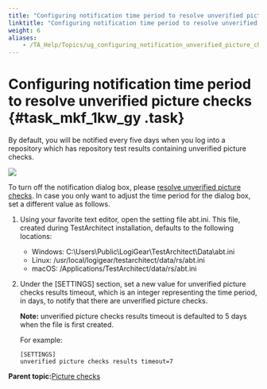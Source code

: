 ```yaml
--- 
title: "Configuring notification time period to resolve unverified picture checks"
linktitle: "Configuring notification time period to resolve unverified picture checks"
weight: 6
aliases: 
    - /TA_Help/Topics/ug_configuring_notification_unverified_picture_checks.html
---
```

# Configuring notification time period to resolve unverified picture checks {#task_mkf_1kw_gy .task}

By default, you will be notified every five days when you log into a repository which has repository test results containing unverified picture checks.

![](../Images/Notification_unverified_picture_checks.png)

To turn off the notification dialog box, please [resolve unverified picture checks](ug_Resolving_unverfied_picture_checks.html). In case you only want to adjust the time period for the dialog box, set a different value as follows.

1.  Using your favorite text editor, open the setting file abt.ini. This file, created during TestArchitect installation, defaults to the following locations:

    -   Windows: C:\\Users\\Public\\LogiGear\\TestArchitect\\Data\\abt.ini
    -   Linux: /usr/local/logigear/testarchitect/data/rs/abt.ini
    -   macOS: /Applications/TestArchitect/data/rs/abt.ini
2.  Under the \[SETTINGS\] section, set a new value for unverified picture checks results timeout, which is an integer representing the time period, in days, to notify that there are unverified picture checks.

    **Note:** unverified picture checks results timeout is defaulted to 5 days when the file is first created.

    For example:

    ```
    [SETTINGS]
    unverified picture checks results timeout=7
    ```


**Parent topic:**[Picture checks](../../TA_Help/Topics/Projects_and_tests_picture_check.html)

